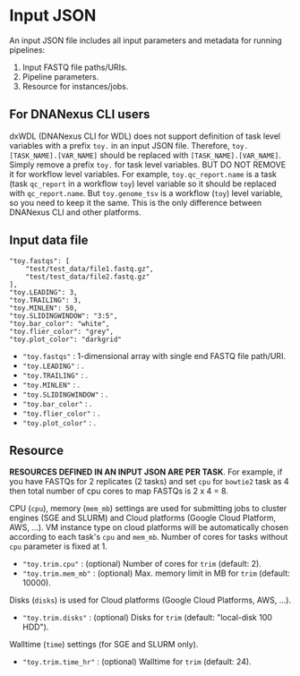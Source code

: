 Input JSON
==========

An input JSON file includes all input parameters and metadata for running pipelines:

1) Input FASTQ file paths/URIs.
2) Pipeline parameters.
3) Resource for instances/jobs.

## For DNANexus CLI users

dxWDL (DNANexus CLI for WDL) does not support definition of task level variables with a prefix `toy.` in an input JSON file. Therefore, `toy.[TASK_NAME].[VAR_NAME]` should be replaced with `[TASK_NAME].[VAR_NAME]`. Simply remove a prefix `toy.` for task level variables. BUT DO NOT REMOVE it for workflow level variables. For example, `toy.qc_report.name` is a task (task `qc_report` in a workflow `toy`) level variable so it should be replaced with `qc_report.name`. But `toy.genome_tsv` is a workflow (`toy`) level variable, so you need to keep it the same. This is the only difference between DNANexus CLI and other platforms.

## Input data file

    "toy.fastqs": [
        "test/test_data/file1.fastq.gz",
        "test/test_data/file2.fastq.gz"
    ],
    "toy.LEADING": 3,
    "toy.TRAILING": 3,
    "toy.MINLEN": 50,
    "toy.SLIDINGWINDOW": "3:5",
    "toy.bar_color": "white",
    "toy.flier_color": "grey",
    "toy.plot_color": "darkgrid"


* `"toy.fastqs"` : 1-dimensional array with single end FASTQ file path/URI.
* `"toy.LEADING"` : .
* `"toy.TRAILING"` : .
* `"toy.MINLEN"` : .
* `"toy.SLIDINGWINDOW"` : .
* `"toy.bar_color"` : .
* `"toy.flier_color"` : .
* `"toy.plot_color"` : .

## Resource

**RESOURCES DEFINED IN AN INPUT JSON ARE PER TASK**. For example, if you have FASTQs for 2 replicates (2 tasks) and set `cpu` for `bowtie2` task as 4 then total number of cpu cores to map FASTQs is 2 x 4 = 8.

CPU (`cpu`), memory (`mem_mb`) settings are used for submitting jobs to cluster engines (SGE and SLURM) and Cloud platforms (Google Cloud Platform, AWS, ...). VM instance type on cloud platforms will be automatically chosen according to each task's `cpu` and `mem_mb`. Number of cores for tasks without `cpu` parameter is fixed at 1.

* `"toy.trim.cpu"` : (optional) Number of cores for `trim` (default: 2).
* `"toy.trim.mem_mb"` : (optional) Max. memory limit in MB for `trim` (default: 10000).

Disks (`disks`) is used for Cloud platforms (Google Cloud Platforms, AWS, ...).

* `"toy.trim.disks"` : (optional) Disks for `trim` (default: "local-disk 100 HDD").

Walltime (`time`) settings (for SGE and SLURM only).

* `"toy.trim.time_hr"` : (optional) Walltime for `trim` (default: 24).

